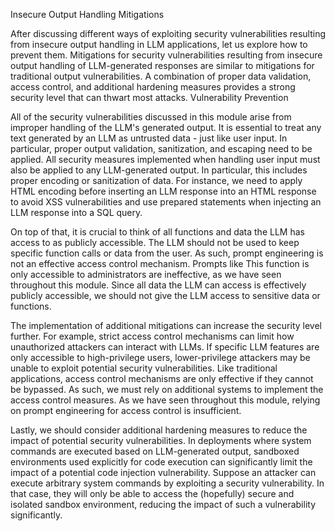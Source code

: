 Insecure Output Handling Mitigations

After discussing different ways of exploiting security vulnerabilities resulting from insecure output handling in LLM applications, let us explore how to prevent them. Mitigations for security vulnerabilities resulting from insecure output handling of LLM-generated responses are similar to mitigations for traditional output vulnerabilities. A combination of proper data validation, access control, and additional hardening measures provides a strong security level that can thwart most attacks.
Vulnerability Prevention

All of the security vulnerabilities discussed in this module arise from improper handling of the LLM's generated output. It is essential to treat any text generated by an LLM as untrusted data - just like user input. In particular, proper output validation, sanitization, and escaping need to be applied. All security measures implemented when handling user input must also be applied to any LLM-generated output. In particular, this includes proper encoding or sanitization of data. For instance, we need to apply HTML encoding before inserting an LLM response into an HTML response to avoid XSS vulnerabilities and use prepared statements when injecting an LLM response into a SQL query.

On top of that, it is crucial to think of all functions and data the LLM has access to as publicly accessible. The LLM should not be used to keep specific function calls or data from the user. As such, prompt engineering is not an effective access control mechanism. Prompts like This function is only accessible to administrators are ineffective, as we have seen throughout this module. Since all data the LLM can access is effectively publicly accessible, we should not give the LLM access to sensitive data or functions.

The implementation of additional mitigations can increase the security level further. For example, strict access control mechanisms can limit how unauthorized attackers can interact with LLMs. If specific LLM features are only accessible to high-privilege users, lower-privilege attackers may be unable to exploit potential security vulnerabilities. Like traditional applications, access control mechanisms are only effective if they cannot be bypassed. As such, we must rely on additional systems to implement the access control measures. As we have seen throughout this module, relying on prompt engineering for access control is insufficient.

Lastly, we should consider additional hardening measures to reduce the impact of potential security vulnerabilities. In deployments where system commands are executed based on LLM-generated output, sandboxed environments used explicitly for code execution can significantly limit the impact of a potential code injection vulnerability. Suppose an attacker can execute arbitrary system commands by exploiting a security vulnerability. In that case, they will only be able to access the (hopefully) secure and isolated sandbox environment, reducing the impact of such a vulnerability significantly.
